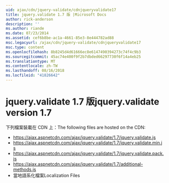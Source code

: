 ```yaml
---
uid: ajax/cdn/jquery-validate/cdnjqueryvalidate17
title: jquery.validate 1.7 版 |Microsoft Docs
author: rick-anderson
description: ''
ms.author: riande
ms.date: 07/23/2014
ms.assetid: cef6b8be-ac1a-4661-85e3-8e444782ad88
msc.legacyurl: /ajax/cdn/jquery-validate/cdnjqueryvalidate17
msc.type: content
ms.openlocfilehash: 8b8245d4d61666ec8e6147490394273c74f4c9b3
ms.sourcegitcommit: 45ac74e400f9f2b7dbded66297730f6f14a4eb25
ms.translationtype: MT
ms.contentlocale: zh-TW
ms.lasthandoff: 08/16/2018
ms.locfileid: "41826642"
---
```

<a name="jqueryvalidate-version-17"></a><span data-ttu-id="2bc2c-102">jquery.validate 1.7 版</span><span class="sxs-lookup"><span data-stu-id="2bc2c-102">jquery.validate version 1.7</span></span>
====================
<span data-ttu-id="2bc2c-103">下列檔案裝載在 CDN 上：</span><span class="sxs-lookup"><span data-stu-id="2bc2c-103">The following files are hosted on the CDN:</span></span>

- https://ajax.aspnetcdn.com/ajax/jquery.validate/1.7/jquery.validate.js
- https://ajax.aspnetcdn.com/ajax/jquery.validate/1.7/jquery.validate.min.js
- https://ajax.aspnetcdn.com/ajax/jquery.validate/1.7/jquery.validate.pack.js
- https://ajax.aspnetcdn.com/ajax/jquery.validate/1.7/additional-methods.js
- <span data-ttu-id="2bc2c-104">當地語系化檔案</span><span class="sxs-lookup"><span data-stu-id="2bc2c-104">Localization Files</span></span>

